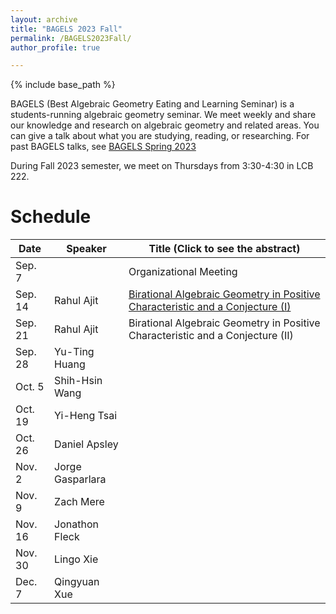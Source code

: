 ```yaml
---
layout: archive
title: "BAGELS 2023 Fall"
permalink: /BAGELS2023Fall/
author_profile: true

---
```


{% include base_path %}


BAGELS (Best Algebraic Geometry Eating and Learning Seminar) is a students-running algebraic geometry seminar. We meet weekly and share our knowledge and research on algebraic geometry and related areas. You can give a talk about what you are studying, reading, or researching. For past BAGELS talks, see [BAGELS Spring 2023](https://www.math.utah.edu/~slee/Bagels.html)

During Fall 2023 semester, we meet on Thursdays from 3:30-4:30 in LCB 222.

Schedule
======

| Date    | Speaker          | Title (Click to see the abstract)                                              |
|---------|------------------|--------------------------------------------------------------------------------|
| Sep. 7  |                  | Organizational Meeting                                                         |
| Sep. 14 | Rahul Ajit       | [Birational Algebraic Geometry in Positive Characteristic and a Conjecture (I)](Sep14.md)  |
| Sep. 21 | Rahul Ajit       | Birational Algebraic Geometry in Positive Characteristic and a Conjecture (II) |
| Sep. 28 | Yu-Ting Huang    |                                                                                |
| Oct. 5  | Shih-Hsin Wang   |                                                                                |
| Oct. 19 | Yi-Heng Tsai     |                                                                                |
| Oct. 26 | Daniel Apsley    |                                                                                |
| Nov. 2  | Jorge Gasparlara |                                                                                |
| Nov. 9  | Zach Mere        |                                                                                |
| Nov. 16 | Jonathon Fleck   |                                                                                |
| Nov. 30 | Lingo Xie        |                                                                                |
| Dec. 7  | Qingyuan Xue     |                                                                                |
